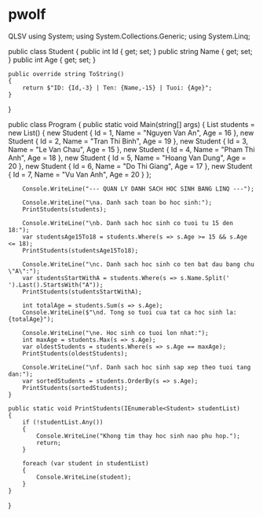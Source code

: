 # pwolf
QLSV
using System;
using System.Collections.Generic;
using System.Linq;

public class Student
{
    public int Id { get; set; }
    public string Name { get; set; }
    public int Age { get; set; }

    public override string ToString()
    {
        return $"ID: {Id,-3} | Ten: {Name,-15} | Tuoi: {Age}";
    }
}

public class Program
{
    public static void Main(string[] args)
    {
        List<Student> students = new List<Student>()
        {
            new Student { Id = 1, Name = "Nguyen Van An", Age = 16 },
            new Student { Id = 2, Name = "Tran Thi Binh", Age = 19 },
            new Student { Id = 3, Name = "Le Van Chau", Age = 15 },
            new Student { Id = 4, Name = "Pham Thi Anh", Age = 18 },
            new Student { Id = 5, Name = "Hoang Van Dung", Age = 20 },
            new Student { Id = 6, Name = "Do Thi Giang", Age = 17 },
            new Student { Id = 7, Name = "Vu Van Anh", Age = 20 }
        };

        Console.WriteLine("--- QUAN LY DANH SACH HOC SINH BANG LINQ ---");

        Console.WriteLine("\na. Danh sach toan bo hoc sinh:");
        PrintStudents(students);

        Console.WriteLine("\nb. Danh sach hoc sinh co tuoi tu 15 den 18:");
        var studentsAge15To18 = students.Where(s => s.Age >= 15 && s.Age <= 18);
        PrintStudents(studentsAge15To18);

        Console.WriteLine("\nc. Danh sach hoc sinh co ten bat dau bang chu \"A\":");
        var studentsStartWithA = students.Where(s => s.Name.Split(' ').Last().StartsWith("A"));
        PrintStudents(studentsStartWithA);

        int totalAge = students.Sum(s => s.Age);
        Console.WriteLine($"\nd. Tong so tuoi cua tat ca hoc sinh la: {totalAge}");

        Console.WriteLine("\ne. Hoc sinh co tuoi lon nhat:");
        int maxAge = students.Max(s => s.Age);
        var oldestStudents = students.Where(s => s.Age == maxAge);
        PrintStudents(oldestStudents);

        Console.WriteLine("\nf. Danh sach hoc sinh sap xep theo tuoi tang dan:");
        var sortedStudents = students.OrderBy(s => s.Age);
        PrintStudents(sortedStudents);
    }

    public static void PrintStudents(IEnumerable<Student> studentList)
    {
        if (!studentList.Any())
        {
            Console.WriteLine("Khong tim thay hoc sinh nao phu hop.");
            return;
        }

        foreach (var student in studentList)
        {
            Console.WriteLine(student);
        }
    }
}
